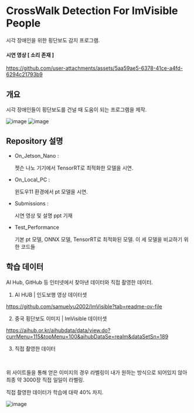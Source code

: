 # CrossWalk Detection For ImVisible People

시각 장애인을 위한 횡단보도 감지 프로그램.

#### 시연 영상 [ 소리 존재 ]
https://github.com/user-attachments/assets/5aa59ae5-6378-41ce-a4fd-6294c21793b9


## 개요
시각 장애인들이 횡단보도를 건널 때 도움이 되는 프로그램을 제작.

![image](https://github.com/user-attachments/assets/e4023c74-21d5-45e2-919a-5c607dc806aa)
![image](https://github.com/user-attachments/assets/a0510546-c6af-4d14-a19e-3c5db41270ac)

## Repository 설명
- On_Jetson_Nano :
  
  젯슨 나노 기기에서 TensorRT로 최적화한 모델을 시연.
- On_Local_PC :
  
  윈도우11 환경에서 pt 모델을 시연.
- Submissions :
  
  시연 영상 및 설명 ppt 기재
- Test_Performance

  기본 pt 모델, ONNX 모델, TensorRT로 최적화된 모델. 이 세 모델을 비교하기 위한 코드들

## 학습 데이터

AI Hub, GitHub 등 인터넷에서 찾아낸 데이터와 직접 촬영한 데이터.

1. AI HUB | 인도보행 영상 데이터셋

https://github.com/samuelyu2002/ImVisible?tab=readme-ov-file

2. 중국 횡단보도 이미지 | ImVisible 데이터셋

https://aihub.or.kr/aihubdata/data/view.do?currMenu=115&topMenu=100&aihubDataSe=realm&dataSetSn=189

3. 직접 촬영한 데이터


<br>


위 사이트들을 통해 얻은 이미지의 경우 라벨링이 내가 원하는 방식으로 되어있지 않아 최종 약 3000장 직접 일일이 라벨링.

직접 촬영한 데이터가 학습에 대략 40% 차지.

![image](https://github.com/user-attachments/assets/baf91b30-0623-47ef-af03-e2ee1b09ddab)



